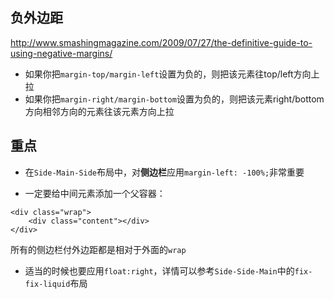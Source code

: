 ## 负外边距

http://www.smashingmagazine.com/2009/07/27/the-definitive-guide-to-using-negative-margins/

- 如果你把`margin-top/margin-left`设置为负的，则把该元素往top/left方向上拉
- 如果你把`margin-right/margin-bottom`设置为负的，则把该元素right/bottom方向相邻方向的元素往该元素方向上拉

## 重点

- 在`Side-Main-Side`布局中，对**侧边栏**应用`margin-left: -100%;`非常重要

- 一定要给中间元素添加一个父容器：
```
<div class="wrap">
    <div class="content"></div>
</div>
```
所有的侧边栏付外边距都是相对于外面的`wrap`

- 适当的时候也要应用`float:right`，详情可以参考`Side-Side-Main`中的`fix-fix-liquid`布局